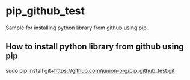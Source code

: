 pip_github_test
===============

Sample for installing python library from github using pip.

How to install python library from github using pip
---------------------------------------------------

sudo pip install git+https://github.com/junion-org/pip_github_test.git

